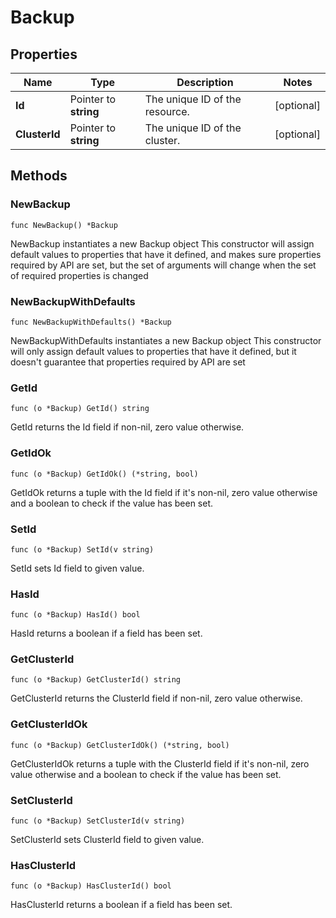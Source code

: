 # Backup

## Properties

|Name | Type | Description | Notes|
|------------ | ------------- | ------------- | -------------|
|**Id** | Pointer to **string** | The unique ID of the resource. | [optional] |
|**ClusterId** | Pointer to **string** | The unique ID of the cluster. | [optional] |

## Methods

### NewBackup

`func NewBackup() *Backup`

NewBackup instantiates a new Backup object
This constructor will assign default values to properties that have it defined,
and makes sure properties required by API are set, but the set of arguments
will change when the set of required properties is changed

### NewBackupWithDefaults

`func NewBackupWithDefaults() *Backup`

NewBackupWithDefaults instantiates a new Backup object
This constructor will only assign default values to properties that have it defined,
but it doesn't guarantee that properties required by API are set

### GetId

`func (o *Backup) GetId() string`

GetId returns the Id field if non-nil, zero value otherwise.

### GetIdOk

`func (o *Backup) GetIdOk() (*string, bool)`

GetIdOk returns a tuple with the Id field if it's non-nil, zero value otherwise
and a boolean to check if the value has been set.

### SetId

`func (o *Backup) SetId(v string)`

SetId sets Id field to given value.

### HasId

`func (o *Backup) HasId() bool`

HasId returns a boolean if a field has been set.

### GetClusterId

`func (o *Backup) GetClusterId() string`

GetClusterId returns the ClusterId field if non-nil, zero value otherwise.

### GetClusterIdOk

`func (o *Backup) GetClusterIdOk() (*string, bool)`

GetClusterIdOk returns a tuple with the ClusterId field if it's non-nil, zero value otherwise
and a boolean to check if the value has been set.

### SetClusterId

`func (o *Backup) SetClusterId(v string)`

SetClusterId sets ClusterId field to given value.

### HasClusterId

`func (o *Backup) HasClusterId() bool`

HasClusterId returns a boolean if a field has been set.


